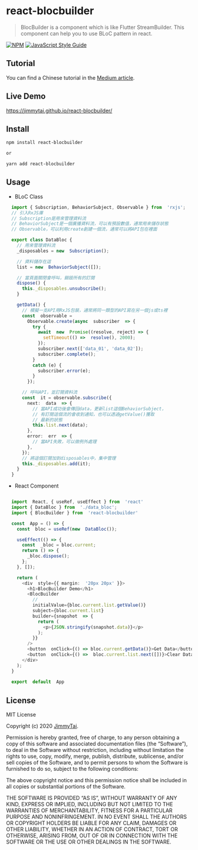 # react-blocbuilder

> BlocBuilder is a component which is like Flutter StreamBuilder. This component can help you to use BLoC pattern in react.

[![NPM](https://img.shields.io/npm/v/react-blocbuilder.svg)](https://www.npmjs.com/package/react-blocbuilder) [![JavaScript Style Guide](https://img.shields.io/badge/code_style-standard-brightgreen.svg)](https://standardjs.com)

## Tutorial
You can find a Chinese tutorial in the [Medium article](https://medium.com/@jimmytai0315/%E5%9C%A8react%E4%B8%AD%E6%90%AD%E9%85%8Dhook%E4%BD%BF%E7%94%A8bloc-pattern-20c7f1ce7063).

## Live Demo
https://jimmytai.github.io/react-blocbuilder/

## Install

```bash
npm install react-blocbuilder

or

yarn add react-blocbuilder
```

## Usage

 - BLoC Class

```ts
  import { Subscription, BehaviorSubject, Observable } from  'rxjs';
  // 引入RxJS庫
  // Subscription是用來管理資料流
  // BehaviorSubject是一個廣播資料流，可以有預設數值，通常用來儲存狀態
  // Observable，可以利用create創建一個流，通常可以將API包在裡面

  export class DataBloc {
	// 用來管理資料流
	_disposables = new  Subscription();

	// 資料儲存在這
	list = new  BehaviorSubject([]);

	// 當頁面關閉會呼叫，銷毀所有的訂閱
	dispose() {
	  this._disposables.unsubscribe();
	}

	getData() {
	  // 模擬一支API用RxJS包裝，通常將同一類型的API寫在另一個js或ts裡
	  const  observable =
		Observable.create(async  subscriber  => {
		  try {
			await  new  Promise((resolve, reject) => {
			  setTimeout(() =>  resolve(), 2000);
			});
			subscriber.next(['data_01', 'data_02']);
			subscriber.complete();
		  }
		  catch (e) {
			subscriber.error(e);
		  }
		});

	  // 呼叫API，並訂閱資料流
	  const  it = observable.subscribe({
		next:  data  => {
		  // 當API成功後會傳回data，更新list這個BehaviorSubject，
		  // 有訂閱這個流的會收到通知，也可以透過getValue()獲取
		  // 最新的狀態
		  this.list.next(data);
		},
		error:  err  => {
		  // 當API失敗，可以做例外處理
		},
	  });
	  // 將這個訂閱加到disposables中，集中管理
	  this._disposables.add(it);
    }
  }
```

- React Component

```ts

  import  React, { useRef, useEffect } from  'react'
  import { DataBloc } from  './data_bloc';
  import { BlocBuilder } from  'react-blocbuilder'

  const  App = () => {
	const  bloc = useRef(new  DataBloc());

	useEffect(() => {
	  const  _bloc = bloc.current;
	  return () => {
		_bloc.dispose();
	  };
	}, []);

	return (
	  <div  style={{ margin:  '20px 20px' }}>
		<h1>BlocBuilder Demo</h1>
		<BlocBuilder
		  // 
		  initialValue={bloc.current.list.getValue()}
		  subject={bloc.current.list}
		  builder={snapshot  => {
			return (
			  <p>{JSON.stringify(snapshot.data)}</p>
			);
		  }}
		/>
		<button  onClick={() => bloc.current.getData()}>Get Data</button>
		<button  onClick={() =>  bloc.current.list.next([])}>Clear Data</button>
	  </div>
	);
  }
  
  export  default  App

```

  

## License

MIT License

Copyright (c) 2020  [JimmyTai](https://github.com/JimmyTai).

Permission is hereby granted, free of charge, to any person
obtaining a copy of this software and associated documentation
files (the “Software”), to deal in the Software without
restriction, including without limitation the rights to use,
copy, modify, merge, publish, distribute, sublicense, and/or sell
copies of the Software, and to permit persons to whom the
Software is furnished to do so, subject to the following
conditions:

The above copyright notice and this permission notice shall be
included in all copies or substantial portions of the Software.

THE SOFTWARE IS PROVIDED “AS IS”, WITHOUT WARRANTY OF ANY KIND,
EXPRESS OR IMPLIED, INCLUDING BUT NOT LIMITED TO THE WARRANTIES
OF MERCHANTABILITY, FITNESS FOR A PARTICULAR PURPOSE AND
NONINFRINGEMENT. IN NO EVENT SHALL THE AUTHORS OR COPYRIGHT
HOLDERS BE LIABLE FOR ANY CLAIM, DAMAGES OR OTHER LIABILITY,
WHETHER IN AN ACTION OF CONTRACT, TORT OR OTHERWISE, ARISING
FROM, OUT OF OR IN CONNECTION WITH THE SOFTWARE OR THE USE OR
OTHER DEALINGS IN THE SOFTWARE.